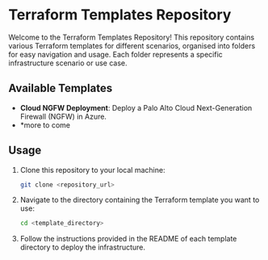 # Terraform Templates Repository

Welcome to the Terraform Templates Repository! This repository contains various Terraform templates for different scenarios, organised into folders for easy navigation and usage. Each folder represents a specific infrastructure scenario or use case.

## Available Templates

- **Cloud NGFW Deployment**: Deploy a Palo Alto Cloud Next-Generation Firewall (NGFW) in Azure.
- *more to come

## Usage

1. Clone this repository to your local machine:

    ```bash
    git clone <repository_url>
    ```

2. Navigate to the directory containing the Terraform template you want to use:

    ```bash
    cd <template_directory>
    ```

3. Follow the instructions provided in the README of each template directory to deploy the infrastructure.
